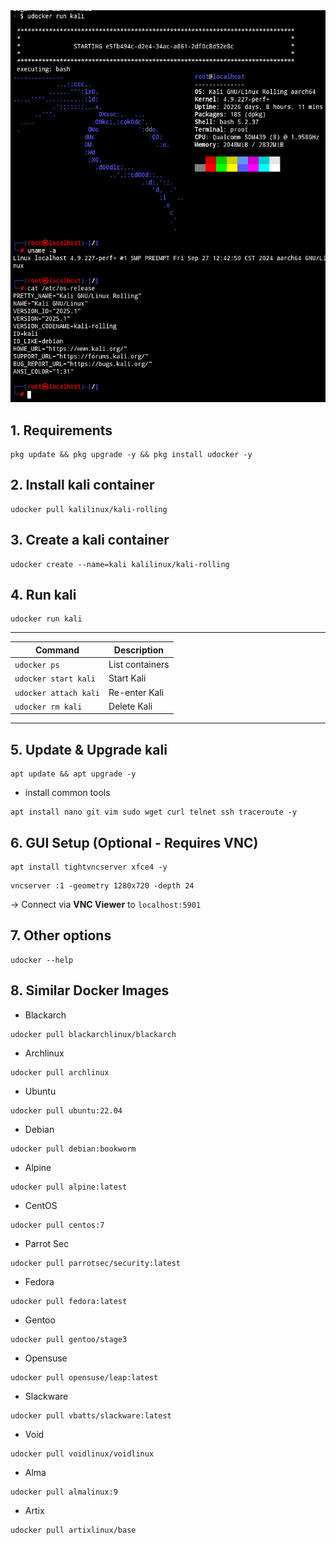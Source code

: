 <img src="https://github.com/xiv3r/kali-termux-udocker/blob/main/udocker.png">

## 1. Requirements 
```
pkg update && pkg upgrade -y && pkg install udocker -y
```
## 2. Install kali container
```
udocker pull kalilinux/kali-rolling
```
## 3. Create a kali container
```
udocker create --name=kali kalilinux/kali-rolling  
```
## 4. Run kali
```
udocker run kali  
```
---
| Command | Description |  
|---------|-------------|  
| `udocker ps` | List containers |  
| `udocker start kali` | Start Kali |  
| `udocker attach kali` | Re-enter Kali |  
| `udocker rm kali` | Delete Kali |

---
## 5. Update & Upgrade kali
```
apt update && apt upgrade -y
```
- install common tools
```
apt install nano git vim sudo wget curl telnet ssh traceroute -y
```
## 6. GUI Setup (Optional - Requires VNC)
```
apt install tightvncserver xfce4 -y
```
```
vncserver :1 -geometry 1280x720 -depth 24  
```  
→ Connect via **VNC Viewer** to `localhost:5901`

## 7. Other options
```
udocker --help
```

## 8. Similar Docker Images
- Blackarch
```
udocker pull blackarchlinux/blackarch
```
- Archlinux
```
udocker pull archlinux
```
- Ubuntu 
```
udocker pull ubuntu:22.04
```
- Debian
```
udocker pull debian:bookworm
```
- Alpine
```
udocker pull alpine:latest
```
- CentOS
```
udocker pull centos:7
```
- Parrot Sec
```
udocker pull parrotsec/security:latest
```
- Fedora
```
udocker pull fedora:latest
```
- Gentoo
```
udocker pull gentoo/stage3
```
- Opensuse
```
udocker pull opensuse/leap:latest
```
- Slackware
```
udocker pull vbatts/slackware:latest
```
- Void
```
udocker pull voidlinux/voidlinux
```
- Alma
```
udocker pull almalinux:9
```
- Artix
```
udocker pull artixlinux/base
```

